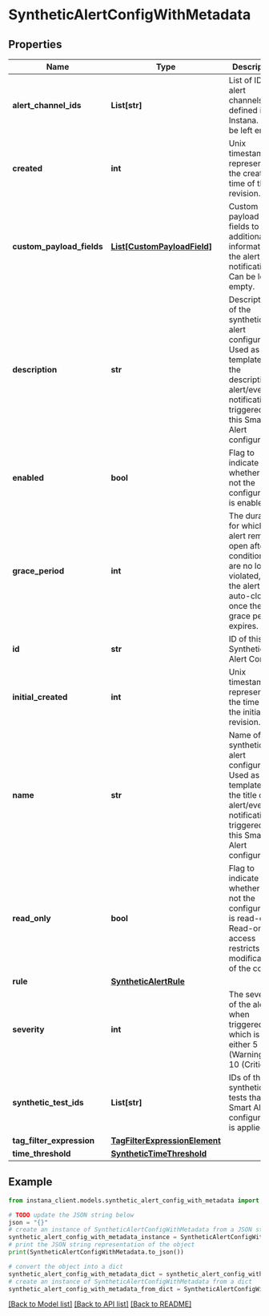 # SyntheticAlertConfigWithMetadata


## Properties

Name | Type | Description | Notes
------------ | ------------- | ------------- | -------------
**alert_channel_ids** | **List[str]** | List of IDs of alert channels defined in Instana. Can be left empty. | 
**created** | **int** | Unix timestamp representing the creation time of this revision. | [optional] 
**custom_payload_fields** | [**List[CustomPayloadField]**](CustomPayloadField.md) | Custom payload fields to send additional information in the alert notifications. Can be left empty. | 
**description** | **str** | Description of the synthetic alert configuration. Used as a template for the description of alert/event notifications triggered by this Smart Alert configuration. | 
**enabled** | **bool** | Flag to indicate whether or not the configuration is enabled. | [optional] 
**grace_period** | **int** | The duration for which an alert remains open after conditions are no longer violated, with the alert auto-closing once the grace period expires. | [optional] 
**id** | **str** | ID of this Synthetic Alert Config.  | 
**initial_created** | **int** | Unix timestamp representing the time of the initial revision. | [optional] 
**name** | **str** | Name of the synthetic alert configuration. Used as a template for the title of alert/event notifications triggered by this Smart Alert configuration. | 
**read_only** | **bool** | Flag to indicate whether or not the configuration is read-only. Read-only access restricts modification of the config. | [optional] 
**rule** | [**SyntheticAlertRule**](SyntheticAlertRule.md) |  | 
**severity** | **int** | The severity of the alert when triggered, which is either 5 (Warning), or 10 (Critical). | [optional] 
**synthetic_test_ids** | **List[str]** | IDs of the synthetic tests that this Smart Alert configuration is applied to. | 
**tag_filter_expression** | [**TagFilterExpressionElement**](TagFilterExpressionElement.md) |  | 
**time_threshold** | [**SyntheticTimeThreshold**](SyntheticTimeThreshold.md) |  | 

## Example

```python
from instana_client.models.synthetic_alert_config_with_metadata import SyntheticAlertConfigWithMetadata

# TODO update the JSON string below
json = "{}"
# create an instance of SyntheticAlertConfigWithMetadata from a JSON string
synthetic_alert_config_with_metadata_instance = SyntheticAlertConfigWithMetadata.from_json(json)
# print the JSON string representation of the object
print(SyntheticAlertConfigWithMetadata.to_json())

# convert the object into a dict
synthetic_alert_config_with_metadata_dict = synthetic_alert_config_with_metadata_instance.to_dict()
# create an instance of SyntheticAlertConfigWithMetadata from a dict
synthetic_alert_config_with_metadata_from_dict = SyntheticAlertConfigWithMetadata.from_dict(synthetic_alert_config_with_metadata_dict)
```
[[Back to Model list]](../README.md#documentation-for-models) [[Back to API list]](../README.md#documentation-for-api-endpoints) [[Back to README]](../README.md)


